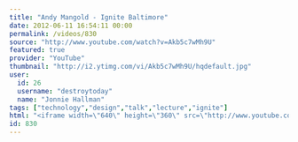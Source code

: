 ```yaml
---
title: "Andy Mangold - Ignite Baltimore"
date: 2012-06-11 16:54:11 00:00
permalink: /videos/830
source: "http://www.youtube.com/watch?v=Akb5c7wMh9U"
featured: true
provider: "YouTube"
thumbnail: "http://i2.ytimg.com/vi/Akb5c7wMh9U/hqdefault.jpg"
user:
  id: 26
  username: "destroytoday"
  name: "Jonnie Hallman"
tags: ["technology","design","talk","lecture","ignite"]
html: "<iframe width=\"640\" height=\"360\" src=\"http://www.youtube.com/embed/Akb5c7wMh9U?wmode=transparent&fs=1&feature=oembed\" frameborder=\"0\" allowfullscreen></iframe>"
id: 830
---
```



